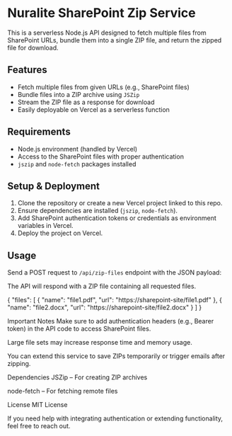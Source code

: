 # Nuralite SharePoint Zip Service

This is a serverless Node.js API designed to fetch multiple files from SharePoint URLs, bundle them into a single ZIP file, and return the zipped file for download.

## Features

- Fetch multiple files from given URLs (e.g., SharePoint files)
- Bundle files into a ZIP archive using `JSZip`
- Stream the ZIP file as a response for download
- Easily deployable on Vercel as a serverless function

## Requirements

- Node.js environment (handled by Vercel)
- Access to the SharePoint files with proper authentication
- `jszip` and `node-fetch` packages installed

## Setup & Deployment

1. Clone the repository or create a new Vercel project linked to this repo.
2. Ensure dependencies are installed (`jszip`, `node-fetch`).
3. Add SharePoint authentication tokens or credentials as environment variables in Vercel.
4. Deploy the project on Vercel.

## Usage

Send a POST request to `/api/zip-files` endpoint with the JSON payload:

The API will respond with a ZIP file containing all requested files.

{
  "files": [
    { "name": "file1.pdf", "url": "https://sharepoint-site/file1.pdf" },
    { "name": "file2.docx", "url": "https://sharepoint-site/file2.docx" }
  ]
}

Important Notes
Make sure to add authentication headers (e.g., Bearer token) in the API code to access SharePoint files.

Large file sets may increase response time and memory usage.

You can extend this service to save ZIPs temporarily or trigger emails after zipping.

Dependencies
JSZip – For creating ZIP archives

node-fetch – For fetching remote files

License
MIT License

If you need help with integrating authentication or extending functionality, feel free to reach out.


